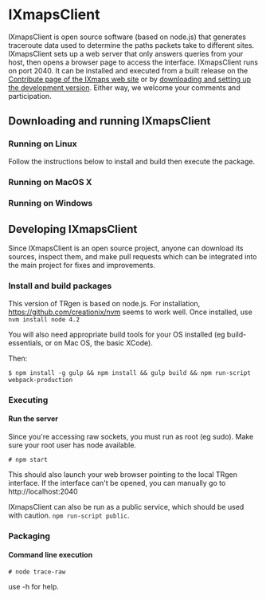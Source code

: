 # IXmapsClient

IXmapsClient is open source software (based on node.js) that generates traceroute data used to determine the paths packets take to different sites. IXmapsClient sets up a web server that only answers queries from your host, then opens a browser page to access the interface. IXmapsClient runs on port 2040. It can be installed and executed from a built release on the [Contribute page of the IXmaps web site](https://www.ixmaps.ca/contribute.php) or by [downloading and setting up the development version](https://github.com/ixmaps/IXmapsClient/). Either way, we welcome your comments and participation.

## Downloading and running IXmapsClient

### Running on Linux

Follow the instructions below to install and build then execute the package.

### Running on MacOS X

### Running on Windows

## Developing IXmapsClient

Since IXmapsClient is an open source project, anyone can download its sources, inspect them, and make pull requests which can be integrated into the main project for fixes and improvements.

### Install and build packages

This version of TRgen is based on node.js. For installation, https://github.com/creationix/nvm seems to work well. Once installed, use `nvm install node 4.2`

You will also need appropriate build tools for your OS installed (eg build-essentials, or on Mac OS, the basic XCode).

Then:

`$ npm install -g gulp && npm install && gulp build && npm run-script webpack-production`

### Executing

#### Run the server

Since you're accessing raw sockets, you must run as root (eg sudo). Make sure your root user has node available.

`# npm start`

This should also launch your web browser pointing to the local TRgen interface. If the interface can't be opened, you can manually go to http://localhost:2040

IXmapsClient can also be run as a public service, which should be used with caution. `npm run-script public`.

### Packaging

#### Command line execution

`# node trace-raw`

use -h for help.
